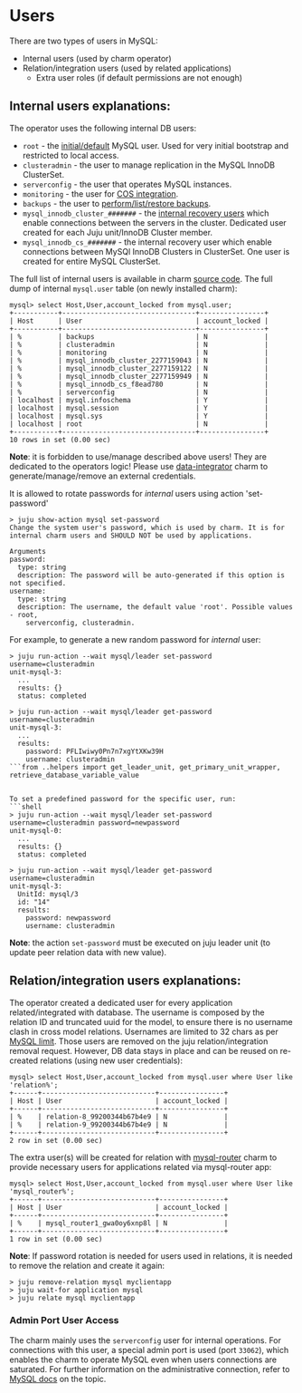 
# Users

There are two types of users in MySQL:
* Internal users (used by charm operator)
* Relation/integration users (used by related applications)
  * Extra user roles (if default permissions are not enough)

<a name="internal-users"></a>
## Internal users explanations:

The operator uses the following internal DB users:

* `root` - the [initial/default](https://charmhub.io/mysql/docs/t-manage-passwords) MySQL user. Used for very initial bootstrap and restricted to local access.
* `clusteradmin` - the user to manage replication in the MySQL InnoDB ClusterSet.
* `serverconfig` - the user that operates MySQL instances.
* `monitoring` - the user for [COS integration](https://charmhub.io/mysql/docs/h-enable-monitoring).
* `backups` - the user to [perform/list/restore backups](https://charmhub.io/mysql/docs/h-create-and-list-backups).
* `mysql_innodb_cluster_#######` - the [internal recovery users](https://dev.mysql.com/doc/mysql-shell/8.0/en/innodb-cluster-user-accounts.html#mysql-innodb-cluster-users-created) which enable connections between the servers in the cluster. Dedicated user created for each Juju unit/InnoDB Cluster member.
* `mysql_innodb_cs_#######` - the internal recovery user which enable connections between MySQl InnoDB Clusters in ClusterSet. One user is created for entire MySQL ClusterSet.

The full list of internal users is available in charm [source code](https://github.com/canonical/mysql-operator/blob/main/src/constants.py). The full dump of internal `mysql.user` table (on newly installed charm):

```shell
mysql> select Host,User,account_locked from mysql.user;
+-----------+---------------------------------+----------------+
| Host      | User                            | account_locked |
+-----------+---------------------------------+----------------+
| %         | backups                         | N              |
| %         | clusteradmin                    | N              |
| %         | monitoring                      | N              |
| %         | mysql_innodb_cluster_2277159043 | N              |
| %         | mysql_innodb_cluster_2277159122 | N              |
| %         | mysql_innodb_cluster_2277159949 | N              |
| %         | mysql_innodb_cs_f8ead780        | N              |
| %         | serverconfig                    | N              |
| localhost | mysql.infoschema                | Y              |
| localhost | mysql.session                   | Y              |
| localhost | mysql.sys                       | Y              |
| localhost | root                            | N              |
+-----------+---------------------------------+----------------+
10 rows in set (0.00 sec)
```
**Note**: it is forbidden to use/manage described above users! They are dedicated to the operators logic!
Please use [data-integrator](https://charmhub.io/mysql/docs/t-integrations) charm to generate/manage/remove an external credentials.

It is allowed to rotate passwords for *internal* users using action 'set-password'
```shell
> juju show-action mysql set-password
Change the system user's password, which is used by charm. It is for internal charm users and SHOULD NOT be used by applications.

Arguments
password:
  type: string
  description: The password will be auto-generated if this option is not specified.
username:
  type: string
  description: The username, the default value 'root'. Possible values - root,
    serverconfig, clusteradmin.
```

For example, to generate a new random password for *internal* user:

```shell
> juju run-action --wait mysql/leader set-password username=clusteradmin
unit-mysql-3:
  ...
  results: {}
  status: completed

> juju run-action --wait mysql/leader get-password username=clusteradmin
unit-mysql-3:
  ...
  results:
    password: PFLIwiwy0Pn7n7xgYtXKw39H
    username: clusteradmin
```from ..helpers import get_leader_unit, get_primary_unit_wrapper, retrieve_database_variable_value


To set a predefined password for the specific user, run:
```shell
> juju run-action --wait mysql/leader set-password username=clusteradmin password=newpassword
unit-mysql-0:
  ...
  results: {}
  status: completed

> juju run-action --wait mysql/leader get-password username=clusteradmin
unit-mysql-3:
  UnitId: mysql/3
  id: "14"
  results:
    password: newpassword
    username: clusteradmin
```
**Note**: the action `set-password` must be executed on juju leader unit (to update peer relation data with new value).

<a name="relation-users"></a>
## Relation/integration users explanations:

The operator created a dedicated user for every application related/integrated with database.
The username is composed by the relation ID and truncated uuid for the model, to ensure there is no
username clash in cross model relations. Usernames are limited to 32 chars as per [MySQL limit](https://dev.mysql.com/doc/refman/8.0/en/user-names.html).
Those users are removed on the juju relation/integration removal request. 
However, DB data stays in place and can be reused on re-created relations (using new user credentials):

```shell
mysql> select Host,User,account_locked from mysql.user where User like 'relation%';
+------+----------------------------+----------------+
| Host | User                       | account_locked |
+------+----------------------------+----------------+
| %    | relation-8_99200344b67b4e9 | N              |
| %    | relation-9_99200344b67b4e9 | N              |
+------+----------------------------+----------------+
2 row in set (0.00 sec)
```

The extra user(s) will be created for relation with [mysql-router](https://charmhub.io/mysql-router) charm to provide necessary users for applications related via mysql-router app:
```shell
mysql> select Host,User,account_locked from mysql.user where User like 'mysql_router%';
+------+----------------------------+----------------+
| Host | User                       | account_locked |
+------+----------------------------+----------------+
| %    | mysql_router1_gwa0oy6xnp8l | N              |
+------+----------------------------+----------------+
1 row in set (0.00 sec)
```

**Note**: If password rotation is needed for users used in relations, it is needed to remove the relation and create it again:
```shell
> juju remove-relation mysql myclientapp
> juju wait-for application mysql
> juju relate mysql myclientapp
```



<a name="admin-port"></a>
### Admin Port User Access

The charm mainly uses the `serverconfig` user for internal operations. For connections with this user, a special admin port is used (port `33062`), which enables the charm to operate MySQL even when users connections are saturated.
For further information on the administrative connection, refer to [MySQL docs](https://dev.mysql.com/doc/refman/8.0/en/administrative-connection-interface.html) on the topic.

